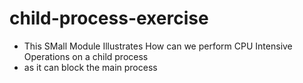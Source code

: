 # child-process-exercise


 * This SMall Module Illustrates How can we perform CPU Intensive Operations on a child process
 * as it can block the main process
